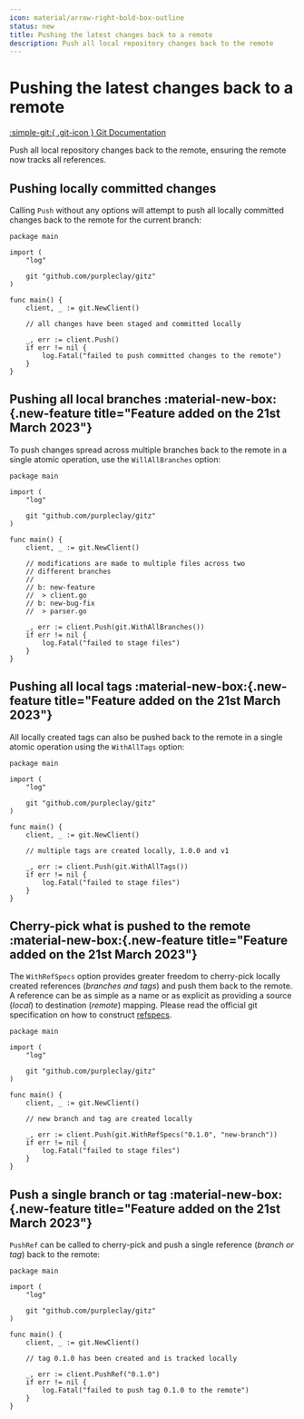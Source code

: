 ```yaml
---
icon: material/arrow-right-bold-box-outline
status: new
title: Pushing the latest changes back to a remote
description: Push all local repository changes back to the remote
---
```


# Pushing the latest changes back to a remote

[:simple-git:{ .git-icon } Git Documentation](https://git-scm.com/docs/git-push)

Push all local repository changes back to the remote, ensuring the remote now tracks all references.

## Pushing locally committed changes

Calling `Push` without any options will attempt to push all locally committed changes back to the remote for the current branch:

```{ .go .select linenums="1" }
package main

import (
	"log"

	git "github.com/purpleclay/gitz"
)

func main() {
    client, _ := git.NewClient()

    // all changes have been staged and committed locally

    _, err := client.Push()
    if err != nil {
        log.Fatal("failed to push committed changes to the remote")
    }
}
```

## Pushing all local branches :material-new-box:{.new-feature title="Feature added on the 21st March 2023"}

To push changes spread across multiple branches back to the remote in a single atomic operation, use the `WillAllBranches` option:

```{ .go .select linenums="1" }
package main

import (
	"log"

	git "github.com/purpleclay/gitz"
)

func main() {
    client, _ := git.NewClient()

    // modifications are made to multiple files across two
    // different branches
    //
    // b: new-feature
    //  > client.go
    // b: new-bug-fix
    //  > parser.go

    _, err := client.Push(git.WithAllBranches())
    if err != nil {
        log.Fatal("failed to stage files")
    }
}
```

## Pushing all local tags :material-new-box:{.new-feature title="Feature added on the 21st March 2023"}

All locally created tags can also be pushed back to the remote in a single atomic operation using the `WithAllTags` option:

```{ .go .select linenums="1" }
package main

import (
	"log"

	git "github.com/purpleclay/gitz"
)

func main() {
    client, _ := git.NewClient()

    // multiple tags are created locally, 1.0.0 and v1

    _, err := client.Push(git.WithAllTags())
    if err != nil {
        log.Fatal("failed to stage files")
    }
}
```

## Cherry-pick what is pushed to the remote :material-new-box:{.new-feature title="Feature added on the 21st March 2023"}

The `WithRefSpecs` option provides greater freedom to cherry-pick locally created references (_branches and tags_) and push them back to the remote. A reference can be as simple as a name or as explicit as providing a source (_local_) to destination (_remote_) mapping. Please read the official git specification on how to construct [refspecs](https://git-scm.com/docs/git-push#Documentation/git-push.txt-ltrefspecgt82308203).

```{ .go .select linenums="1" }
package main

import (
	"log"

	git "github.com/purpleclay/gitz"
)

func main() {
    client, _ := git.NewClient()

    // new branch and tag are created locally

    _, err := client.Push(git.WithRefSpecs("0.1.0", "new-branch"))
    if err != nil {
        log.Fatal("failed to stage files")
    }
}
```

## Push a single branch or tag :material-new-box:{.new-feature title="Feature added on the 21st March 2023"}

`PushRef` can be called to cherry-pick and push a single reference (_branch or tag_) back to the remote:

```{ .go .select linenums="1" }
package main

import (
	"log"

	git "github.com/purpleclay/gitz"
)

func main() {
    client, _ := git.NewClient()

    // tag 0.1.0 has been created and is tracked locally

    _, err := client.PushRef("0.1.0")
    if err != nil {
        log.Fatal("failed to push tag 0.1.0 to the remote")
    }
}
```
